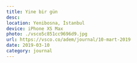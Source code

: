 ```yaml
---
title: Yine bir gün
desc:
location: Yenibosna, İstanbul
device: iPhone XS Max
photo: ./vsco5c851cc9696d9.jpg
url: https://vsco.co/adem/journal/10-mart-2019
date: 2019-03-10
category: journal
---
```

